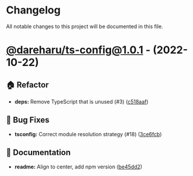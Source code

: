 # Changelog

All notable changes to this project will be documented in this file.

# [@dareharu/ts-config@1.0.1](https://github.com/dareharu/shareable-configs/tree/@dareharu/ts-config@1.0.1) - (2022-10-22)

## 🏠 Refactor

- **deps:** Remove TypeScript that is unused (#3) ([c518aaf](https://github.com/dareharu/shareable-configs/commit/c518aaf854c27af023acadaa8ce48b2e9febf6ba))

## 🐛 Bug Fixes

- **tsconfig:** Correct module resolution strategy (#18) ([3ce6fcb](https://github.com/dareharu/shareable-configs/commit/3ce6fcb20f62ae2c0c44c1a76c72b1f39a956f9f))

## 📝 Documentation

- **readme:** Align to center, add npm version ([be45dd2](https://github.com/dareharu/shareable-configs/commit/be45dd2f1790cff08fbe779e8390b1b3acae36cc))

